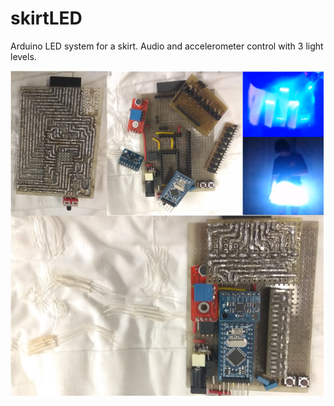 # skirtLED
Arduino LED system for a skirt. Audio and accelerometer control with 3 light levels.


![](https://github.com/melvintg/skirtLED/blob/master/review.PNG)
